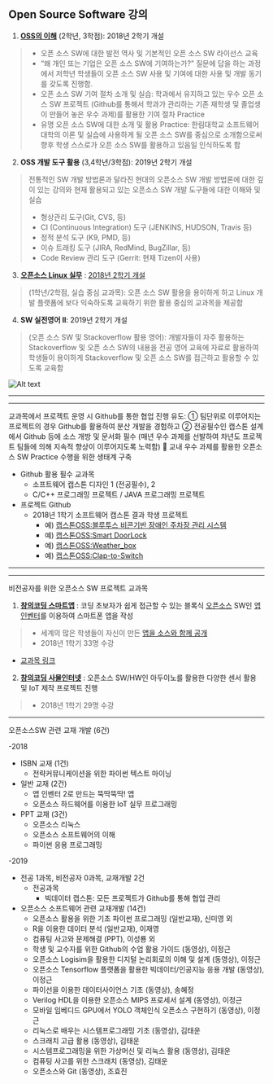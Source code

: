 ## Open Source Software 강의

1. **[OSS의 이해](https://github.com/emsecurity/Understandings_of_Open_Source_SW_2018_Fall)** (2학년, 3학점): 2018년 2학기 개설
>  - 오픈 소스 SW에 대한 발전 역사 및 기본적인 오픈 소스 SW 라이선스 교육
>  - “왜 개인 또는 기업은 오픈 소스 SW에 기여하는가?” 질문에 답을 하는 과정에서 저학년 학생들이 오픈 소스 SW 사용 및 기여에 대한 사용 및 개발 동기를 갖도록 진행함.
>  - 오픈 소스 SW 기여 절차 소개 및 실습: 학과에서 유지하고 있는 우수 오픈 소스 SW 프로젝트 (Github를 통해서 학과가 관리하는 기존 재학생 및 졸업생이 만들어 놓은 우수 과제)를 활용한 기여 절차 Practice
>  - 유명 오픈 소스 SW에 대한 소개 및 활용 Practice: 한림대학교 소프트웨어 대학의 이론 및 실습에 사용하게 될 오픈 소스 SW를 중심으로 소개함으로써 향후 학생 스스로가 오픈 소스 SW를 활용하고 있음일 인식하도록 함

2. **OSS 개발 도구 활용** (3,4학년/3학점): 2019년 2학기 개설
> 전통적인 SW 개발 방법론과 달라진 현대의 오픈소스 SW 개발 방법론에 대한 깊이 있는 강의와 현재 활용되고 있는 오픈소스 SW 개발 도구들에 대한 이해와 및 실습
>  - 형상관리 도구(Git, CVS, 등)
>  - CI (Continuous Integration) 도구 (JENKINS, HUDSON, Travis 등)
>  - 정적 분석 도구 (K9, PMD, 등)
>  - 이슈 트래킹 도구 (JIRA, RedMind, BugZillar, 등)
>  - Code Review 관리 도구 (Gerrit: 현재 Tizen이 사용)

3. **[오픈소스 Linux 실무](https://github.com/K-DH/OpenSourceLinux_2018_Fall)** : [2018년 2학기 개설](https://github.com/K-DH/OpenSourceLinux_2018_Fall)
>(1학년/2학점, 실습 중심 교과목): 오픈 소스 SW 활용을 용이하게 하고 Linux 개발 플랫폼에 보다 익숙하도록 교육하기 위한 활용 중심의 교과목을 제공함

4. **SW 실전영어 II**: 2019년 2학기 개설
>(오픈 소스 SW 및 Stackoverflow 활용 영어): 개발자들이 자주 활용하는 Stackoverflow 및 오픈 소스 SW의 내용을 전공 영어 교육에 자료로 활용하여 학생들이 용이하게 Stackoverflow 및 오픈 소스 SW를 접근하고 활용할 수 있도록 교육함

![Alt text](https://github.com/Hallym-OpenSourceSW/Hallym-OpenSourceSW.github.io/blob/master/img/Git.jpg "한림오픈소스SW교과목")


* * *
* * *

교과목에서 프로젝트 운영 시 Github를 통한 협업 진행 유도: ① 팀단위로 이루어지는 프로젝트의 경우 Github를 활용하여 분산 개발을 경험하고 ② 전공필수인 캡스톤 설계에서 Github 등에 소스 개방 및 문서화 필수 (매년 우수 과제를 선발하여 차년도 프로젝트 팀들에 의해 지속적 향상이 이루어지도록 노력함)  교내 우수 과제를 활용한 오픈소스 SW Practice 수행을 위한 생태계 구축
   - Github 활용 필수 교과목
      - 소프트웨어 캡스톤 디자인 1 (전공필수), 2
      - C/C++ 프로그래밍 프로젝트 / JAVA 프로그래밍 프로젝트
   - 프로젝트 Github 
       * 2018년 1학기 소프트웨어 캡스톤 결과 학생 프로젝트   
         * 예) [캡스톤OSS:블루투스 비콘기반 장애인 주차장 관리 시스템](https://github.com/YONGEEEE/Bluetooth-based-handicapped-parking-area-system)
         * 예) [캡스톤OSS:Smart DoorLock](https://github.com/jeonggunlee/Capstone-Design/blob/master/DitialDoorLock/README.md)
         * 예) [캡스톤OSS:Weather_box](https://github.com/jeonggunlee/Capstone-Design/blob/master/WeatherBox/README.md)
         * 예) [캡스톤OSS:Clap-to-Switch](https://github.com/cobaltp/clap-to-switch)
      
* * *
* * *
비전공자를 위한 오픈소스 SW 프로젝트 교과목

1. **[창의코딩 스마트앱](https://github.com/Hallym-OpenSourceSW/Hallym-OpenSourceSW.github.io/blob/master/Sub_menu/app.pdf)** : 코딩 초보자가 쉽게 접근할 수 있는 블록식 [오픈소스](http://appinventor.mit.edu/appinventor-sources/) SW인 [앱인벤터](http://appinventor.mit.edu/explore/index-2.html)를 이용하여 스마트폰 앱을 작성
>  - 세계의 많은 학생들이 자신이 만든 [앱을 소스와 함께 공개](http://appinventor.mit.edu/explore/resources.html)
>  - 2018년 1학기 33명 수강

 - [교과목 링크](https://github.com/Hallym-CreativeCoding/SmartApp)

2. **[창의코딩 사물인터넷](https://github.com/Hallym-OpenSourceSW/Hallym-OpenSourceSW.github.io/blob/master/Sub_menu/iot.pdf)** : 오픈소스 SW/HW인 아두이노를 활용한 다양한 센서 활용 및 IoT 제작 프로젝트 진행
>  -  2018년 1학기 29명 수강


*  *  *
오픈소스SW 관련 교재 개발 (6건)

-2018
   - ISBN 교재 (1건)
      - 전략커뮤니케이션을 위한 파이썬 텍스트 마이닝
   - 일반 교재 (2건)
      - 앱 인벤터 2로 만드는 뚝딱뚝딱! 앱
      - 오픈소스 하드웨어를 이용한 IoT 실무 프로그래밍
   - PPT 교재 (3건)
      - 오픈소스 리눅스
      - 오픈소스 소프트웨어의 이해
      - 파이썬 응용 프로그래밍
      
      
-2019
   - 전공 1과목, 비전공자 0과목, 교재개발 2건
      - 전공과목
         - 빅데이터 캡스톤: 모든 프로젝트가 Github를 통해 협업 관리
   - 오픈소스 소프트웨어 관련 교재개발 (14건)
      - 오픈소스 활용을 위한 기초 파이썬 프로그래밍 (일반교재), 신미영 외
      - R을 이용한 데이터 분석 (일반교재), 이재영      
      - 컴퓨팅 사고와 문제해결 (PPT), 이성룡 외
      - 학생 및 교수자를 위한 Github의 수업 활용 가이드 (동영상), 이정근
      - 오픈소스 Logisim을 활용한 디지털 논리회로의 이해 및 설계 (동영상), 이정근
      - 오픈소스 Tensorflow 플랫폼을 활용한 빅데이터/인공지능 응용 개발 (동영상), 이정근
      - 파이선을 이용한 데이터사이언스 기초 (동영상), 송혜정
      - Verilog HDL을 이용한 오픈소스 MIPS 프로세서 설계 (동영상), 이정근
      - 모바일 임베디드 GPU에서 YOLO 객체인식 오픈소스 구현하기 (동영상), 이정근
      - 리눅스로 배우는 시스템프로그래밍 기초 (동영상), 김태운
      - 스크래치 고급 활용 (동영상), 김태운
      - 시스템프로그래밍을 위한 가상머신 및 리눅스 활용 (동영상), 김태운
      - 컴퓨팅 사고를 위한 스크래치 (동영상), 김태운
      - 오픈소스와 Git (동영상), 조효진


      





